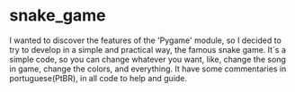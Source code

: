 # snake_game
I wanted to discover the features of the 'Pygame' module, so I decided to try to develop in a simple and practical way, the famous snake game.
It´s a simple code, so you can change whatever you want, like, change the song in game, change the colors, and everything.
It have some commentaries in portuguese(PtBR), in all code to help and guide.
